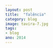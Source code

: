 ```yaml
---
layout: post
title:  "falência"
category: blog
image: tavira-7.jpg
tags:
- blog
ano: 2014
---
```




